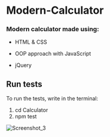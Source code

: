 # Modern-Calculator

### Modern calculator made using:

- HTML & CSS

- OOP approach with JavaScript

- jQuery

## Run tests

To run the tests, write in the terminal: 

 1. cd Calculator
 2. npm test

![Screenshot_3](https://github.com/user-attachments/assets/a976eb90-f552-49b9-8181-1afeb6e97b89)

